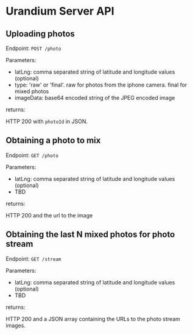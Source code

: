 Urandium Server API
===================

Uploading photos
----------------

Endpoint: `POST /photo` 

Parameters: 

- latLng: comma separated string of latitude and longitude values (optional)
- type: 'raw' or 'final'. raw for photos from the iphone camera. final for mixed photos
- imageData: base64 encoded string of the JPEG encoded image

returns:

HTTP 200 with `photoId` in JSON.

Obtaining a photo to mix
----------------------

Endpoint: `GET /photo`

Parameters:

- latLng: comma separated string of latitude and longitude values (optional)
- TBD

returns: 

HTTP 200 and the url to the image


Obtaining the last N mixed photos for photo stream
---------------------------------------------------

Endpoint: `GET /stream`

Parameters:

- latLng: comma separated string of latitude and longitude values (optional)
- TBD

returns: 

HTTP 200 and a JSON array containing the URLs to the photo stream images.




